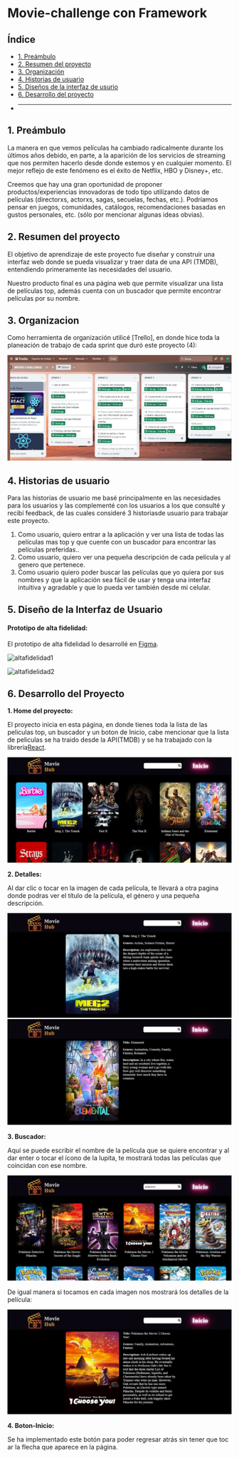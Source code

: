# Movie-challenge con Framework

## Índice

- [1. Preámbulo](#1-preámbulo)
- [2. Resumen del proyecto](#2-resumen-del-proyecto)
- [3. Organización](#3-organizacion)
- [4. Historias de usuario](#4-historias-de-usuario)
- [5. Diseños de la interfaz de usurio](#5-diseño-de-la-interfaz-de-usuario)
- [6. Desarrollo del proyecto](#6-desarrollo-del-proyecto)
- ***

## 1. Preámbulo

La manera en que vemos películas ha cambiado radicalmente durante los últimos años debido, en parte, a la aparición de los servicios de streaming que nos permiten hacerlo desde donde estemos y en cualquier momento. El mejor reflejo de este fenómeno es el éxito de Netflix, HBO y Disney+, etc.

Creemos que hay una gran oportunidad de proponer productos/experiencias innovadoras de todo tipo utilizando datos de películas (directorxs, actorxs, sagas, secuelas, fechas, etc.). Podríamos pensar en juegos, comunidades, catálogos, recomendaciones basadas en gustos personales, etc. (sólo por mencionar algunas ideas obvias).

## 2. Resumen del proyecto

El objetivo de aprendizaje de este proyecto fue diseñar y construir una interfaz web donde se pueda visualizar y traer data de una API (TMDB), entendiendo primeramente las necesidades del usuario.

Nuestro producto final es una página web que permite visualizar una lista de películas top, además cuenta con un buscador que permite encontrar películas por su nombre.

## 3. Organizacion

Como herramienta de organización utilicé [Trello], en donde hice toda la planeación de trabajo de cada sprint que duró este proyecto (4):

![Trello](./img-readme/trello.jpeg)

## 4. Historias de usuario

Para las historias de usuario me basé principalmente en las necesidades para los usuarios y las complementé con los usuarios a los que consulté y recibí feedback, de las cuales consideré 3 historiasde usuario para trabajar este proyecto.

1. Como usuario, quiero entrar a la aplicación y ver una lista de todas las películas mas top y que cuente con un buscador para encontrar las películas preferidas..
2. Como usuario, quiero ver una pequeña descripción de cada película y al genero que pertenece.
3. Como usuario quiero poder buscar las películas que yo quiera por sus nombres y que la aplicación sea fácil de usar y tenga una interfaz intuitiva y agradable y que lo pueda ver también desde mi celular.

## 5. Diseño de la Interfaz de Usuario

#### Prototipo de alta fidelidad:

El prototipo de alta fidelidad lo desarrollé en [Figma](https://www.figma.com/file/N7Rmlj9BIobdLKdh9mMtEA/Untitled?type=design&node-id=0-1&mode=design&t=wMpfFPVpsm0vxq0H-0).

![altafidelidad1](./img-readme/diseño-pc.jpeg)

![altafidelidad2](./img-readme/diseño-cel.jpeg)

## 6. Desarrollo del Proyecto

**1. Home del proyecto:**

El proyecto inicia en esta página, en donde tienes toda la lista de las peliculas top, un buscador y un boton de Inicio, cabe mencionar que la lista de peliculas se ha traido desde la API(TMDB) y se ha trabajado con la librería[React](https://react.dev/).

![Home](./img-readme/web-01.jpeg)

**2. Detalles:**

Al dar clic o tocar en la imagen de cada película, te llevará a otra pagina donde podras ver el título de la película, el género y una pequeña descripción.

![Detalles](./img-readme/web-02.jpeg)
![Detalles](./img-readme/web-03.jpeg)

**3. Buscador:**

Aquí se puede escribir el nombre de la película que se quiere encontrar y al dar enter o tocar el ícono de la lupita, te mostrará todas las películas que coincidan con ese nombre.

![Buscar-pelicula](./img-readme/web-04.jpeg)

De igual manera si tocamos en cada imagen nos mostrará los detalles de la película:

![Detalles-busqueda](./img-readme/web-05.jpeg)

**4. Boton-Inicio:**

Se ha implementado este botón para poder regresar atrás sin tener que toc ar la flecha que aparece en la página.
